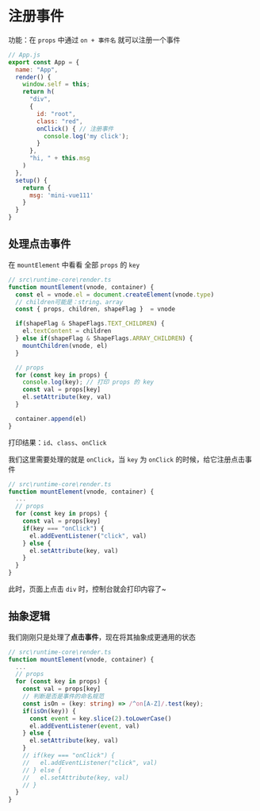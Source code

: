 # 注册事件

功能：在 `props` 中通过 `on + 事件名` 就可以注册一个事件

```js
// App.js
export const App = {
  name: "App",
  render() {
    window.self = this;
    return h(
      "div", 
      {
        id: "root",
        class: "red",
        onClick() { // 注册事件
          console.log('my click');
        }
      },
      "hi, " + this.msg
    )
  },
  setup() {
    return {
      msg: 'mini-vue111'
    }
  }
}
```



## 处理点击事件

在 `mountElement` 中看看 全部 `props` 的 `key`

```ts
// src\runtime-core\render.ts
function mountElement(vnode, container) {
  const el = vnode.el = document.createElement(vnode.type)
  // children可能是：string、array
  const { props, children, shapeFlag }  = vnode

  if(shapeFlag & ShapeFlags.TEXT_CHILDREN) {
    el.textContent = children
  } else if(shapeFlag & ShapeFlags.ARRAY_CHILDREN) {
    mountChildren(vnode, el)
  }

  // props
  for (const key in props) {
    console.log(key); // 打印 props 的 key
    const val = props[key]
    el.setAttribute(key, val)
  }

  container.append(el)
}
```

打印结果：`id`、`class`、`onClick`

我们这里需要处理的就是 `onClick`，当 `key` 为 `onClick` 的时候，给它注册点击事件

```ts
// src\runtime-core\render.ts
function mountElement(vnode, container) {
  ...
  // props
  for (const key in props) {
    const val = props[key]
    if(key === "onClick") {
      el.addEventListener("click", val)
    } else {
      el.setAttribute(key, val)
    }
  }
}
```

此时，页面上点击 `div` 时，控制台就会打印内容了~



## 抽象逻辑

我们刚刚只是处理了**点击事件**，现在将其抽象成更通用的状态

```ts
// src\runtime-core\render.ts
function mountElement(vnode, container) {
  ...
  // props
  for (const key in props) {
    const val = props[key]
    // 判断是否是事件的命名规范
    const isOn = (key: string) => /^on[A-Z]/.test(key); 
    if(isOn(key)) {
      const event = key.slice(2).toLowerCase()
      el.addEventListener(event, val)
    } else {
      el.setAttribute(key, val)
    }
    // if(key === "onClick") {
    //   el.addEventListener("click", val)
    // } else {
    //   el.setAttribute(key, val)
    // }
  }
}
```































